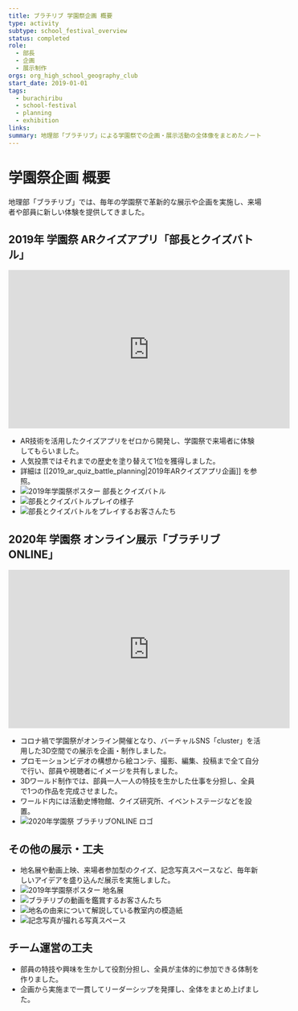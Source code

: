 ```yaml
---
title: ブラチリブ 学園祭企画 概要
type: activity
subtype: school_festival_overview
status: completed
role:
  - 部長
  - 企画
  - 展示制作
orgs: org_high_school_geography_club
start_date: 2019-01-01
tags:
  - burachiribu
  - school-festival
  - planning
  - exhibition
links: 
summary: 地理部「ブラチリブ」による学園祭での企画・展示活動の全体像をまとめたノート。
---
```

# 学園祭企画 概要

地理部「ブラチリブ」では、毎年の学園祭で革新的な展示や企画を実施し、来場者や部員に新しい体験を提供してきました。

## 2019年 学園祭 ARクイズアプリ「部長とクイズバトル」
<iframe width="560" height="315" src="https://www.youtube.com/embed/Su8X4bufqe4?si=2V2pMESUN8AA9HTL" title="YouTube video player" frameborder="0" allow="accelerometer; autoplay; clipboard-write; encrypted-media; gyroscope; picture-in-picture; web-share" referrerpolicy="strict-origin-when-cross-origin" allowfullscreen></iframe>

- AR技術を活用したクイズアプリをゼロから開発し、学園祭で来場者に体験してもらいました。
- 人気投票ではそれまでの歴史を塗り替えて1位を獲得しました。
- 詳細は [[2019_ar_quiz_battle_planning|2019年ARクイズアプリ企画]] を参照。
- ![2019年学園祭ポスター 部長とクイズバトル](linked_assets/20_Activities/club_activities/burachiribu_club_activity/school_festival_planning/burachiribu_ar_quiz_planning_2019/gakuensai_poster_quizbattle.jpg)
- ![部長とクイズバトルプレイの様子](linked_assets/20_Activities/club_activities/burachiribu_club_activity/school_festival_planning/burachiribu_ar_quiz_planning_2019/quizbattle_play_scene.jpg)
- ![部長とクイズバトルをプレイするお客さんたち](linked_assets/20_Activities/club_activities/burachiribu_club_activity/school_festival_planning/burachiribu_ar_quiz_planning_2019/quizbattle_customers.jpg)

## 2020年 学園祭 オンライン展示「ブラチリブONLINE」
<iframe width="560" height="315" src="https://www.youtube.com/embed/b9x7msUaMrM?si=MMSh6sUG9GSB_jQB" title="YouTube video player" frameborder="0" allow="accelerometer; autoplay; clipboard-write; encrypted-media; gyroscope; picture-in-picture; web-share" referrerpolicy="strict-origin-when-cross-origin" allowfullscreen></iframe>

- コロナ禍で学園祭がオンライン開催となり、バーチャルSNS「cluster」を活用した3D空間での展示を企画・制作しました。
- プロモーションビデオの構想から絵コンテ、撮影、編集、投稿まで全て自分で行い、部員や視聴者にイメージを共有しました。
- 3Dワールド制作では、部員一人一人の特技を生かした仕事を分担し、全員で1つの作品を完成させました。
- ワールド内には活動史博物館、クイズ研究所、イベントステージなどを設置。
- ![2020年学園祭 ブラチリブONLINE ロゴ](linked_assets/20_Activities/club_activities/burachiribu_club_activity/school_festival_planning/burachiribu_online_planning_2020/online_logo_2020.jpg)

## その他の展示・工夫

- 地名展や動画上映、来場者参加型のクイズ、記念写真スペースなど、毎年新しいアイデアを盛り込んだ展示を実施しました。
- ![2019年学園祭ポスター 地名展](linked_assets/20_Activities/club_activities/burachiribu_club_activity/school_festival_planning/burachiribu_ar_quiz_planning_2019/gakuensai_poster_chimeiten.jpg)
- ![ブラチリブの動画を鑑賞するお客さんたち](linked_assets/20_Activities/club_activities/burachiribu_club_activity/school_festival_planning/burachiribu_ar_quiz_planning_2019/burachiribu_video_customers.jpg)
- ![地名の由来について解説している教室内の模造紙](linked_assets/20_Activities/club_activities/burachiribu_club_activity/school_festival_planning/burachiribu_ar_quiz_planning_2019/chimeiten_poster_classroom.jpg)
- ![記念写真が撮れる写真スペース](linked_assets/20_Activities/club_activities/burachiribu_club_activity/school_festival_planning/burachiribu_ar_quiz_planning_2019/photo_spot.jpg)

## チーム運営の工夫

- 部員の特技や興味を生かして役割分担し、全員が主体的に参加できる体制を作りました。
- 企画から実施まで一貫してリーダーシップを発揮し、全体をまとめ上げました。
